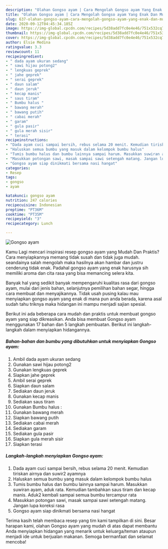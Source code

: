 ```yaml
---
description: "Olahan Gongso ayam | Cara Mengolah Gongso ayam Yang Enak Dan Mudah"
title: "Olahan Gongso ayam | Cara Mengolah Gongso ayam Yang Enak Dan Mudah"
slug: 637-olahan-gongso-ayam-cara-mengolah-gongso-ayam-yang-enak-dan-mudah
date: 2020-09-12T04:45:34.185Z
image: https://img-global.cpcdn.com/recipes/5d38add7fc0e4e46/751x532cq70/gongso-ayam-foto-resep-utama.jpg
thumbnail: https://img-global.cpcdn.com/recipes/5d38add7fc0e4e46/751x532cq70/gongso-ayam-foto-resep-utama.jpg
cover: https://img-global.cpcdn.com/recipes/5d38add7fc0e4e46/751x532cq70/gongso-ayam-foto-resep-utama.jpg
author: Elsie Medina
ratingvalue: 3.3
reviewcount: 11
recipeingredient:
- " dada ayam ukuran sedang"
- " sawi hijau potong2"
- " lengkuas geprek"
- " jahe geprek"
- " serai geprek"
- " daun salam"
- " daun jeruk"
- " kecap manis"
- " saus tiram"
- " Bumbu halus "
- " bawang merah"
- " bawang putih"
- " cabai merah"
- " garam"
- " gula pasir"
- " gula merah sisir"
- " terasi"
recipeinstructions:
- "Dada ayam cuci sampai bersih, rebus selama 20 menit. Kemudian tiriskan airnya dan suwir2 ayamnya"
- "Haluskan semua bumbu yang masuk dalam kelompok bumbu halus"
- "Tumis bumbu halus dan bumbu lainnya sampai harum. Masukkan suwiran ayam, aduk rata. Kemudian tambahkan saus tiram dan kecap manis. Aduk2 kembali sampai semua bumbu tercampur rata"
- "Masukkan potongan sawi, masak sampai sawi setengah matang. Jangan lupa koreksi rasa"
- "Gongso ayam siap dinikmati bersama nasi hangat"
categories:
- Resep
tags:
- gongso
- ayam

katakunci: gongso ayam 
nutrition: 247 calories
recipecuisine: Indonesian
preptime: "PT36M"
cooktime: "PT35M"
recipeyield: "3"
recipecategory: Lunch

---
```



![Gongso ayam](https://img-global.cpcdn.com/recipes/5d38add7fc0e4e46/751x532cq70/gongso-ayam-foto-resep-utama.jpg)

Kamu Lagi mencari inspirasi resep gongso ayam yang Mudah Dan Praktis? Cara menyiapkannya memang tidak susah dan tidak juga mudah. seandainya salah mengolah maka hasilnya akan hambar dan justru cenderung tidak enak. Padahal gongso ayam yang enak harusnya sih memiliki aroma dan cita rasa yang bisa memancing selera kita.

Banyak hal yang sedikit banyak mempengaruhi kualitas rasa dari gongso ayam, mulai dari jenis bahan, selanjutnya pemilihan bahan segar, hingga cara membuat dan menyajikannya. Tidak usah pusing kalau mau menyiapkan gongso ayam yang enak di mana pun anda berada, karena asal sudah tahu triknya maka hidangan ini mampu menjadi sajian spesial.




Berikut ini ada beberapa cara mudah dan praktis untuk membuat gongso ayam yang siap dikreasikan. Anda bisa membuat Gongso ayam menggunakan 17 bahan dan 5 langkah pembuatan. Berikut ini langkah-langkah dalam menyiapkan hidangannya.

<!--inarticleads1-->

##### Bahan-bahan dan bumbu yang dibutuhkan untuk menyiapkan Gongso ayam:

1. Ambil  dada ayam ukuran sedang
1. Gunakan  sawi hijau potong2
1. Gunakan  lengkuas geprek
1. Siapkan  jahe geprek
1. Ambil  serai geprek
1. Siapkan  daun salam
1. Sediakan  daun jeruk
1. Gunakan  kecap manis
1. Sediakan  saus tiram
1. Gunakan  Bumbu halus :
1. Gunakan  bawang merah
1. Siapkan  bawang putih
1. Sediakan  cabai merah
1. Sediakan  garam
1. Sediakan  gula pasir
1. Siapkan  gula merah sisir
1. Siapkan  terasi




<!--inarticleads2-->

##### Langkah-langkah menyiapkan Gongso ayam:

1. Dada ayam cuci sampai bersih, rebus selama 20 menit. Kemudian tiriskan airnya dan suwir2 ayamnya
1. Haluskan semua bumbu yang masuk dalam kelompok bumbu halus
1. Tumis bumbu halus dan bumbu lainnya sampai harum. Masukkan suwiran ayam, aduk rata. Kemudian tambahkan saus tiram dan kecap manis. Aduk2 kembali sampai semua bumbu tercampur rata
1. Masukkan potongan sawi, masak sampai sawi setengah matang. Jangan lupa koreksi rasa
1. Gongso ayam siap dinikmati bersama nasi hangat




Terima kasih telah membaca resep yang tim kami tampilkan di sini. Besar harapan kami, olahan Gongso ayam yang mudah di atas dapat membantu Anda menyiapkan hidangan yang menarik untuk keluarga/teman ataupun menjadi ide untuk berjualan makanan. Semoga bermanfaat dan selamat mencoba!
